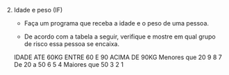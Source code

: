 2. Idade e peso (IF)

    - Faça um programa que receba a idade e o peso de uma pessoa. 
    
    - De acordo com a tabela a seguir, verifique e mostre em qual grupo de risco essa pessoa se encaixa.

    IDADE               ATE 60KG        ENTRE 60 E 90       ACIMA DE 90KG
    Menores que 20      9               8                   7
        De 20 a 50      6               5                   4
    Maiores que 50      3               2                   1